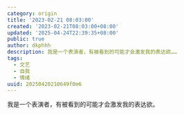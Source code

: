 ```yaml
---
category: origin
title: '2023-02-21 08:03:00'
created: '2023-02-21T08:03:00+08:00'
updated: '2025-04-24T22:39:35+08:00'
public: true
author: dkphhh
description: 我是一个表演者，有被看到的可能才会激发我的表达欲……
tags:
  - 文艺
  - 自我
  - 情绪
uuid: 20250420210649f0m6
---
```


我是一个表演者，有被看到的可能才会激发我的表达欲。
